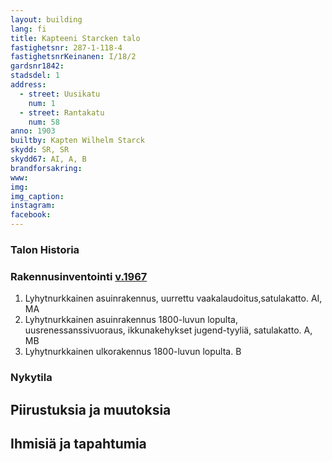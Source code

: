 ```yaml
---
layout: building
lang: fi
title: Kapteeni Starcken talo
fastighetsnr: 287-1-118-4
fastighetsnrKeinanen: I/18/2
gardsnr1842:
stadsdel: 1
address:
  - street: Uusikatu
    num: 1
  - street: Rantakatu
    num: 58
anno: 1903
builtby: Kapten Wilhelm Starck
skydd: SR, SR
skydd67: AI, A, B
brandforsakring:
www:
img:
img_caption:
instagram:
facebook:
---
```


### Talon Historia

### Rakennusinventointi <a href="/sources/keinanen_karki.pdf">v.1967</a>
1. Lyhytnurkkainen asuinrakennus, uurrettu vaakalaudoitus,satulakatto. AI, MA
2. Lyhytnurkkainen asuinrakennus 1800-luvun lopulta, uusrenessanssivuoraus, ikkunakehykset jugend-tyyliä, satulakatto. A, MB
3. Lyhytnurkkainen ulkorakennus 1800-luvun lopulta. B

### Nykytila

## Piirustuksia ja muutoksia

## Ihmisiä ja tapahtumia
